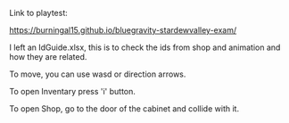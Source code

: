 Link to playtest:

https://burningal15.github.io/bluegravity-stardewvalley-exam/

I left an IdGuide.xlsx, this is to check the ids from shop and animation and how they are related.

To move, you can use wasd or direction arrows.

To open Inventary press 'i' button.

To open Shop, go to the door of the cabinet and collide with it.